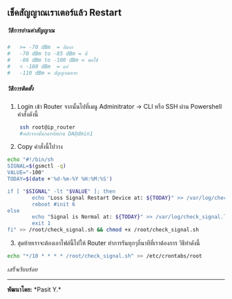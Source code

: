 ## **เช็คสัญญาณเราเตอร์แล้ว Restart**
##### วิธีการอ่านค่าสัญญาณ
```bash
#   >= -70 dBm	= ดีมาก
#   -70 dBm to -85 dBm = ดี
#   -86 dBm to -100 dBm = พอใช้
#   < -100 dBm	= แย่
#   -110 dBm = สัญญาณหาย
```
##### วิธีการติดตั้ง
1. Login เข้า Router จากนั้นไปที่เมนู Adminitrator -> CLI หรือ SSH ผ่าน Powershell คำสั่งดังนี้
```bash
	ssh root@ip_router
	#หลังจากนั้นกดรหัสผ่าน DA@dmin1
```
2. Copy คำสั่งนี้ไปวาง
```bash
echo "#!/bin/sh
SIGNAL=$(gsmctl -q)
VALUE="-100"
TODAY=$(date +'%d-%m-%Y %H:%M:%S')

if [ "$SIGNAL" -lt "$VALUE" ]; then
        echo "Loss Signal Restart Device at: ${TODAY}" >> /var/log/check_signal.log
        reboot #init 6
else
        echo "Signal is Normal at: ${TODAY}" >> /var/log/check_signal.log
        exit 1
fi" >> /root/check_signal.sh && chmod +x /root/check_signal.sh
```
3. สุดท้ายเราจะต้องเอาไฟล์นี้ไปให้ Router ทำการรันทุกๆกี่นาทีที่เราต้องการ วิธีทำดังนี้
```bash
echo "*/10 * * * * /root/check_signal.sh" >> /etc/crontabs/root
```
*เสร็จเรียบร้อย*
<hr>
<b>พัฒนาโดย:</b> *Pasit Y.*
